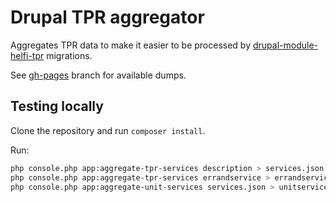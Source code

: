 # Drupal TPR aggregator

Aggregates TPR data to make it easier to be processed by [drupal-module-helfi-tpr](https://github.com/City-of-Helsinki/drupal-module-helfi-tpr) migrations.

See [gh-pages](https://github.com/City-of-Helsinki/drupal-tpr-aggregator/tree/gh-pages) branch for available dumps.

## Testing locally

Clone the repository and run `composer install`.

Run:

```bash
php console.php app:aggregate-tpr-services description > services.json
php console.php app:aggregate-tpr-services errandservice > errandservices.json
php console.php app:aggregate-unit-services services.json > unitservices.json
```
